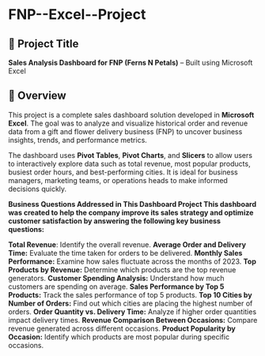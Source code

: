 # FNP--Excel--Project

## 📌 Project Title
**Sales Analysis Dashboard for FNP (Ferns N Petals)** – Built using Microsoft Excel

## 📝 Overview

This project is a complete sales dashboard solution developed in **Microsoft Excel**. The goal was to analyze and visualize historical order and revenue data from a gift and flower delivery business (FNP) to uncover business insights, trends, and performance metrics.

The dashboard uses **Pivot Tables**, **Pivot Charts**, and **Slicers** to allow users to interactively explore data such as total revenue, most popular products, busiest order hours, and best-performing cities. It is ideal for business managers, marketing teams, or operations heads to make informed decisions quickly.

**Business Questions Addressed in This Dashboard Project
This dashboard was created to help the company improve its sales strategy and optimize customer satisfaction by answering the following key business questions:**

**Total Revenue**: Identify the overall revenue.
**Average Order and Delivery Time:** Evaluate the time taken for orders to be delivered.
**Monthly Sales Performance:** Examine how sales fluctuate across the months of 2023.
**Top Products by Revenue:** Determine which products are the top revenue generators.
**Customer Spending Analysis:** Understand how much customers are spending on average.
**Sales Performance by Top 5 Products:** Track the sales performance of top 5 products.
**Top 10 Cities by Number of Orders:** Find out which cities are placing the highest number of orders.
**Order Quantity vs. Delivery Time:** Analyze if higher order quantities impact delivery times.
**Revenue Comparison Between Occasions:** Compare revenue generated across different occasions.
**Product Popularity by Occasion:** Identify which products are most popular during specific occasions.

